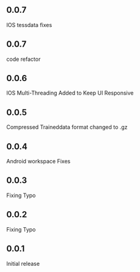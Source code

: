 ## 0.0.7

IOS tessdata fixes

## 0.0.7

code refactor

## 0.0.6

IOS Multi-Threading Added to Keep UI Responsive

## 0.0.5

Compressed Traineddata format changed to .gz

## 0.0.4

Android workspace Fixes

## 0.0.3

Fixing Typo

## 0.0.2

Fixing Typo

## 0.0.1

Initial release
